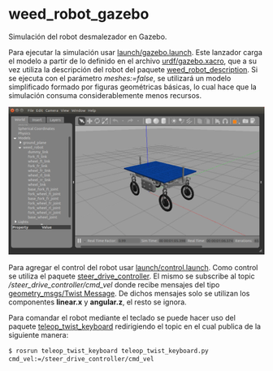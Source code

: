 # weed_robot_gazebo

Simulación del robot desmalezador en Gazebo.

Para ejecutar la simulación usar [launch/gazebo.launch](launch/gazebo.launch). Este lanzador carga el modelo a partir de lo definido en el archivo [urdf/gazebo.xacro](urdf/gazebo.xacro), que a su vez utiliza la descripción del robot del paquete [weed_robot_description](https://repositorio.cifasis-conicet.gov.ar/rodes/weed_robot_description). Si se ejecuta con el parámetro *meshes:=false*, se utilizará un modelo simplificado formado por figuras geométricas básicas, lo cual hace que la simulación consuma considerablemente menos recursos.

![Screenshot](img/gazebo.png)

Para agregar el control del robot usar [launch/control.launch](launch/control.launch). Como control se utiliza el paquete [steer_drive_controller](http://wiki.ros.org/steer_drive_controller). El mismo se subscribe al topic */steer_drive_controller/cmd_vel* donde recibe mensajes del tipo [geometry_msgs/Twist Message](http://docs.ros.org/melodic/api/geometry_msgs/html/msg/Twist.html). De dichos mensajes solo se utilizan los componentes **linear.x** y **angular.z**, el resto se ignora.

Para comandar el robot mediante el teclado se puede hacer uso del paquete [teleop_twist_keyboard](http://wiki.ros.org/teleop_twist_keyboard) redirigiendo el topic en el cual publica de la siguiente manera:

```
$ rosrun teleop_twist_keyboard teleop_twist_keyboard.py cmd_vel:=/steer_drive_controller/cmd_vel
```